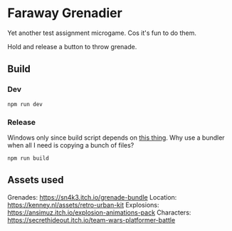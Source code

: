 # Faraway Grenadier

Yet another test assignment microgame. Cos it's fun to do them.

Hold and release a button to throw grenade.

## Build

### Dev
`npm run dev`

### Release
Windows only since build script depends on [this thing](scripts/copy_assets.bat). Why use a bundler when all I need is copying a bunch of files?

`npm run build`

## Assets used

Grenades: https://sn4k3.itch.io/grenade-bundle
Location: https://kenney.nl/assets/retro-urban-kit
Explosions: https://ansimuz.itch.io/explosion-animations-pack
Characters: https://secrethideout.itch.io/team-wars-platformer-battle
